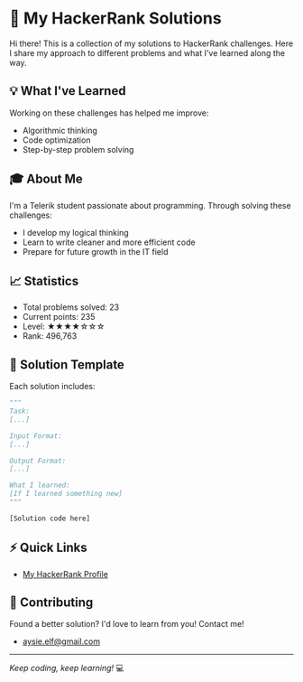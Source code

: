 # 🎯 My HackerRank Solutions

Hi there! This is a collection of my solutions to HackerRank challenges. Here I share my approach to different problems and what I've learned along the way.

## 💡 What I've Learned

Working on these challenges has helped me improve:
- Algorithmic thinking
- Code optimization
- Step-by-step problem solving

## 🎓 About Me

I'm a Telerik student passionate about programming. Through solving these challenges:
- I develop my logical thinking
- Learn to write cleaner and more efficient code
- Prepare for future growth in the IT field

## 📈 Statistics
- Total problems solved: 23
- Current points: 235
- Level: ★★★★☆☆☆
- Rank: 496,763

## 📝 Solution Template

Each solution includes:
```python
"""
Task:
[...]

Input Format:
[...]

Output Format:
[...]

What I learned:
[If I learned something new]
"""

[Solution code here]
```

## ⚡ Quick Links
- [My HackerRank Profile](https://www.hackerrank.com/profile/aysie_elf)

## 🌟 Contributing
Found a better solution? I'd love to learn from you! Contact me!
- aysie.elf@gmail.com
---
*Keep coding, keep learning!* 💻
